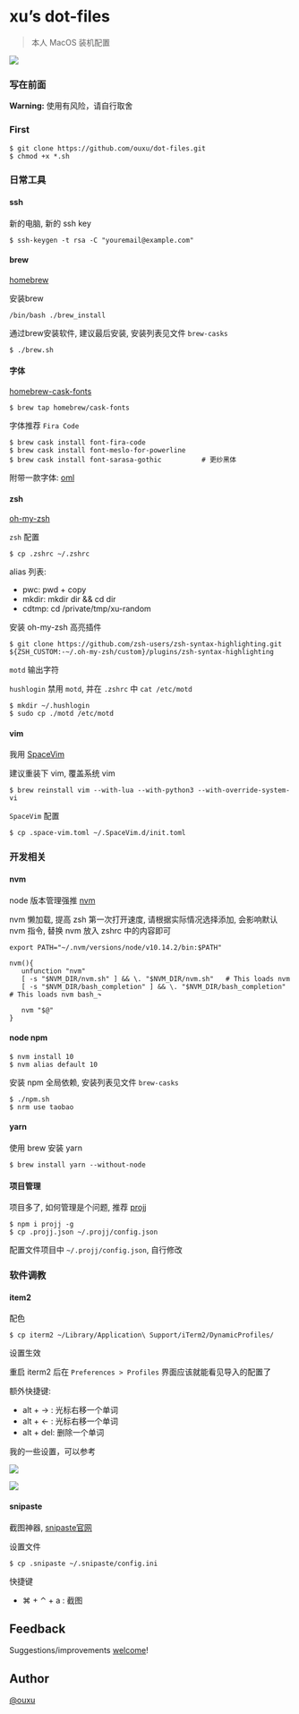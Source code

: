 # xu’s dot-files

> 本人 MacOS 装机配置

![](./img/1.png)

### 写在前面

**Warning:** 使用有风险，请自行取舍

### First

```
$ git clone https://github.com/ouxu/dot-files.git
$ chmod +x *.sh
```

### 日常工具

#### ssh

新的电脑, 新的 ssh key

```
$ ssh-keygen -t rsa -C "youremail@example.com"
```

#### brew

[homebrew](https://brew.sh/)

安装brew
```
/bin/bash ./brew_install
```

通过brew安装软件, 建议最后安装, 安装列表见文件 `brew-casks`

```
$ ./brew.sh
```

#### 字体

[homebrew-cask-fonts](https://github.com/Homebrew/homebrew-cask-fonts)

```
$ brew tap homebrew/cask-fonts
```

字体推荐 `Fira Code`

```
$ brew cask install font-fira-code
$ brew cask install font-meslo-for-powerline
$ brew cask install font-sarasa-gothic          # 更纱黑体
```

附带一款字体: [oml](https://oml-font.now.sh/)

#### zsh

[oh-my-zsh](https://ohmyz.sh/)

`zsh` 配置
```
$ cp .zshrc ~/.zshrc
```

alias 列表:
 - pwc:  pwd + copy
 - mkdir: mkdir dir && cd dir
 - cdtmp: cd /private/tmp/xu-random

安装 oh-my-zsh 高亮插件
```
$ git clone https://github.com/zsh-users/zsh-syntax-highlighting.git ${ZSH_CUSTOM:-~/.oh-my-zsh/custom}/plugins/zsh-syntax-highlighting
```

`motd` 输出字符

`hushlogin` 禁用 `motd`, 并在 `.zshrc` 中 `cat /etc/motd`

```
$ mkdir ~/.hushlogin
$ sudo cp ./motd /etc/motd
```

#### vim

我用 [SpaceVim](https://spacevim.org/cn/quick-start-guide/#linux-%E6%88%96-macos)

建议重装下 vim, 覆盖系统 vim

```
$ brew reinstall vim --with-lua --with-python3 --with-override-system-vi
```

`SpaceVim` 配置

```
$ cp .space-vim.toml ~/.SpaceVim.d/init.toml
```

### 开发相关

#### nvm

node 版本管理强推 [nvm](https://github.com/creationix/nvm/blob/master/README.md)

nvm 懒加载, 提高 zsh 第一次打开速度, 请根据实际情况选择添加, 会影响默认 nvm 指令, 替换 nvm 放入 zshrc 中的内容即可

```
export PATH="~/.nvm/versions/node/v10.14.2/bin:$PATH"

nvm(){
   unfunction "nvm"
   [ -s "$NVM_DIR/nvm.sh" ] && \. "$NVM_DIR/nvm.sh"   # This loads nvm
   [ -s "$NVM_DIR/bash_completion" ] && \. "$NVM_DIR/bash_completion"  # This loads nvm bash_↷

   nvm "$@"
}
```

#### node npm

```
$ nvm install 10
$ nvm alias default 10
```

安装 npm 全局依赖, 安装列表见文件 `brew-casks`

```
$ ./npm.sh
$ nrm use taobao
```

#### yarn

使用 brew 安装 yarn

```
$ brew install yarn --without-node
```

#### 项目管理

项目多了, 如何管理是个问题, 推荐 [projj](https://github.com/popomore/projj)

```
$ npm i projj -g
$ cp .projj.json ~/.projj/config.json
```

配置文件项目中 `~/.projj/config.json`, 自行修改

### 软件调教

#### item2

配色
```
$ cp iterm2 ~/Library/Application\ Support/iTerm2/DynamicProfiles/
```

设置生效

重启 iterm2 后在 `Preferences > Profiles` 界面应该就能看见导入的配置了

额外快捷键:
  - alt + → : 光标右移一个单词
  - alt + ← : 光标右移一个单词
  - alt + del: 删除一个单词

我的一些设置，可以参考

![](./img/2.png)

![](./img/3.png)

#### snipaste

截图神器, [snipaste官网](https://zh.snipaste.com/)

设置文件
```
$ cp .snipaste ~/.snipaste/config.ini
```

快捷键
- ⌘ + ⌃ + a : 截图

## Feedback

Suggestions/improvements
[welcome](https://github.com/ouxu/dot-files/issues)!

## Author

[@ouxu](http://www.outxu.cn)
